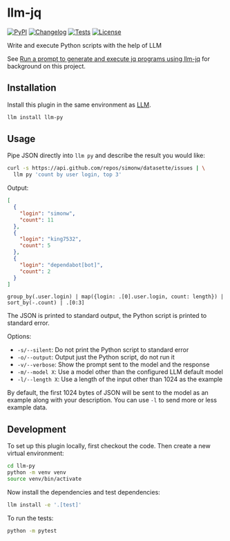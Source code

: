 # llm-jq

[![PyPI](https://img.shields.io/pypi/v/llm-jq.svg)](https://pypi.org/project/llm-jq/)
[![Changelog](https://img.shields.io/github/v/release/simonw/llm-jq?include_prereleases&label=changelog)](https://github.com/simonw/llm-jq/releases)
[![Tests](https://github.com/simonw/llm-jq/actions/workflows/test.yml/badge.svg)](https://github.com/simonw/llm-jq/actions/workflows/test.yml)
[![License](https://img.shields.io/badge/license-Apache%202.0-blue.svg)](https://github.com/simonw/llm-jq/blob/main/LICENSE)

Write and execute Python scripts with the help of LLM

See [Run a prompt to generate and execute jq programs using llm-jq](https://simonwillison.net/2024/Oct/27/llm-jq/) for background on this project.

## Installation

Install this plugin in the same environment as [LLM](https://llm.datasette.io/).
```bash
llm install llm-py
```
## Usage

Pipe JSON directly into `llm py` and describe the result you would like:

```bash
curl -s https://api.github.com/repos/simonw/datasette/issues | \
  llm py 'count by user login, top 3'
```
Output:
```json
[
  {
    "login": "simonw",
    "count": 11
  },
  {
    "login": "king7532",
    "count": 5
  },
  {
    "login": "dependabot[bot]",
    "count": 2
  }
]
```
```
group_by(.user.login) | map({login: .[0].user.login, count: length}) | sort_by(-.count) | .[0:3]
```
The JSON is printed to standard output, the Python script is printed to standard error.

Options:

- `-s/--silent`: Do not print the Python script to standard error
- `-o/--output`: Output just the Python script, do not run it
- `-v/--verbose`: Show the prompt sent to the model and the response
- `-m/--model X`: Use a model other than the configured LLM default model
- `-l/--length X`: Use a length of the input other than 1024 as the example

By default, the first 1024 bytes of JSON will be sent to the model as an example along with your description. You can use `-l` to send more or less example data.

## Development

To set up this plugin locally, first checkout the code. Then create a new virtual environment:

```bash
cd llm-py
python -m venv venv
source venv/bin/activate
```
Now install the dependencies and test dependencies:
```bash
llm install -e '.[test]'
```
To run the tests:
```bash
python -m pytest
```
